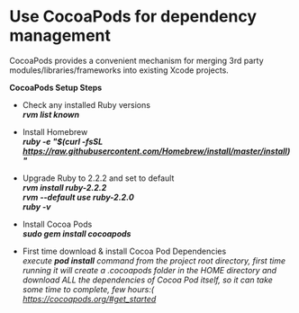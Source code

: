 # Use CocoaPods for dependency management

CocoaPods provides a convenient mechanism for merging 3rd party modules/libraries/frameworks into existing Xcode projects.

<b>CocoaPods Setup Steps</b>

- Check any installed Ruby versions <br/> 
<i><b>rvm list known</b></i> <br/>

- Install Homebrew <br/> 
<i><b>ruby -e "$(curl -fsSL https://raw.githubusercontent.com/Homebrew/install/master/install)"</b></i> <br/> 

- Upgrade Ruby to 2.2.2 and set to default <br/>
<i><b>rvm install ruby-2.2.2</b></i> <br/>
<i><b>rvm --default use ruby-2.2.0</b></i> <br/>
<i><b>ruby -v</b></i> <br/>

- Install Cocoa Pods <br/>
<i><b>sudo gem install cocoapods</b></i> <br/>

- First time download & install Cocoa Pod Dependencies <br/>
<i>execute <b>pod install</b> command from the project root directory, first time running it will create a .cocoapods folder in the HOME directory and download ALL the dependencies of Cocoa Pod itself, so it can take some time to complete, few hours:( </i> <br/>
<i>https://cocoapods.org/#get_started</i> <br/>

